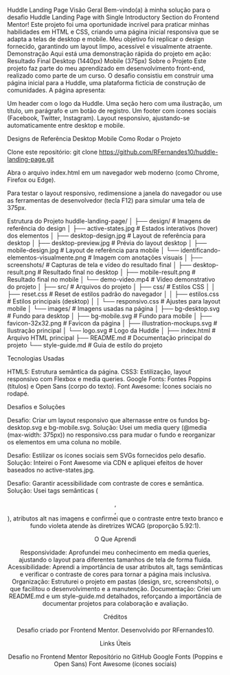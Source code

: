 Huddle Landing Page
Visão Geral
Bem-vindo(a) à minha solução para o desafio Huddle Landing Page with Single Introductory Section do Frontend Mentor! Este projeto foi uma oportunidade incrível para praticar minhas habilidades em HTML e CSS, criando uma página inicial responsiva que se adapta a telas de desktop e mobile. Meu objetivo foi replicar o design fornecido, garantindo um layout limpo, acessível e visualmente atraente.
Demonstração
Aqui está uma demonstração rápida do projeto em ação:
Resultado Final
Desktop (1440px)
Mobile (375px)
Sobre o Projeto
Este projeto faz parte do meu aprendizado em desenvolvimento front-end, realizado como parte de um curso. O desafio consistiu em construir uma página inicial para a Huddle, uma plataforma fictícia de construção de comunidades. A página apresenta:

Um header com o logo da Huddle.
Uma seção hero com uma ilustração, um título, um parágrafo e um botão de registro.
Um footer com ícones sociais (Facebook, Twitter, Instagram).
Layout responsivo, ajustando-se automaticamente entre desktop e mobile.

Designs de Referência
Desktop
Mobile
Como Rodar o Projeto

Clone este repositório:
git clone https://github.com/RFernandes10/huddle-landing-page.git


Abra o arquivo index.html em um navegador web moderno (como Chrome, Firefox ou Edge).

Para testar o layout responsivo, redimensione a janela do navegador ou use as ferramentas de desenvolvedor (tecla F12) para simular uma tela de 375px.


Estrutura do Projeto
huddle-landing-page/
│
├── design/                    # Imagens de referência do design
│   ├── active-states.jpg      # Estados interativos (hover) dos elementos
│   ├── desktop-design.jpg     # Layout de referência para desktop
│   ├── desktop-preview.jpg    # Prévia do layout desktop
│   ├── mobile-design.jpg      # Layout de referência para mobile
│   └── identificando-elementos-visualmente.png  # Imagem com anotações visuais
│
├── screenshots/               # Capturas de tela e vídeo do resultado final
│   ├── desktop-result.png     # Resultado final no desktop
│   ├── mobile-result.png      # Resultado final no mobile
│   └── demo-video.mp4         # Vídeo demonstrativo do projeto
│
├── src/                       # Arquivos do projeto
│   ├── css/                   # Estilos CSS
│   │   ├── reset.css          # Reset de estilos padrão do navegador
│   │   ├── estilos.css        # Estilos principais (desktop)
│   │   └── responsivo.css     # Ajustes para layout mobile
│   └── images/                # Imagens usadas na página
│       ├── bg-desktop.svg     # Fundo para desktop
│       ├── bg-mobile.svg      # Fundo para mobile
│       ├── favicon-32x32.png  # Favicon da página
│       ├── illustration-mockups.svg  # Ilustração principal
│       └── logo.svg           # Logo da Huddle
│
├── index.html                 # Arquivo HTML principal
├── README.md                  # Documentação principal do projeto
└── style-guide.md             # Guia de estilo do projeto

Tecnologias Usadas

HTML5: Estrutura semântica da página.
CSS3: Estilização, layout responsivo com Flexbox e media queries.
Google Fonts: Fontes Poppins (títulos) e Open Sans (corpo do texto).
Font Awesome: Ícones sociais no rodapé.

Desafios e Soluções

Desafio: Criar um layout responsivo que alternasse entre os fundos bg-desktop.svg e bg-mobile.svg.
Solução: Usei um media query (@media (max-width: 375px)) no responsivo.css para mudar o fundo e reorganizar os elementos em uma coluna no mobile.


Desafio: Estilizar os ícones sociais sem SVGs fornecidos pelo desafio.
Solução: Inteirei o Font Awesome via CDN e apliquei efeitos de hover baseados no active-states.jpg.


Desafio: Garantir acessibilidade com contraste de cores e semântica.
Solução: Usei tags semânticas (<header>, <main>, <footer>), atributos alt nas imagens e confirmei que o contraste entre texto branco e fundo violeta atende às diretrizes WCAG (proporção 5.92:1).



O Que Aprendi

Responsividade: Aprofundei meu conhecimento em media queries, ajustando o layout para diferentes tamanhos de tela de forma fluida.
Acessibilidade: Aprendi a importância de usar atributos alt, tags semânticas e verificar o contraste de cores para tornar a página mais inclusiva.
Organização: Estruturei o projeto em pastas (design, src, screenshots), o que facilitou o desenvolvimento e a manutenção.
Documentação: Criei um README.md e um style-guide.md detalhados, reforçando a importância de documentar projetos para colaboração e avaliação.

Créditos

Desafio criado por Frontend Mentor.
Desenvolvido por RFernandes10.

Links Úteis

Desafio no Frontend Mentor
Repositório no GitHub
Google Fonts (Poppins e Open Sans)
Font Awesome (ícones sociais)

